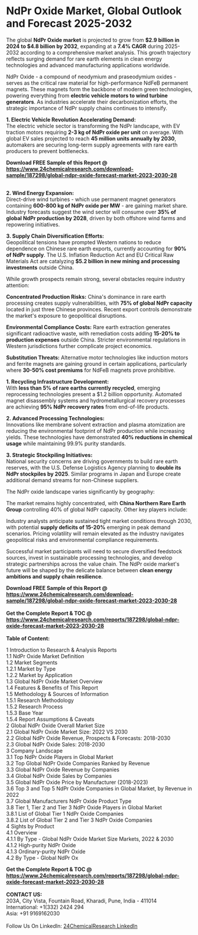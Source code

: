 <h1>NdPr Oxide Market, Global Outlook and Forecast 2025-2032</h1><p>The global <strong>NdPr Oxide market</strong> is projected to grow from <strong>$2.9 billion in 2024 to $4.8 billion by 2032</strong>, expanding at a <strong>7.4% CAGR</strong> during 2025-2032 according to a comprehensive market analysis. This growth trajectory reflects surging demand for rare earth elements in clean energy technologies and advanced manufacturing applications worldwide.</p><p>NdPr Oxide - a compound of neodymium and praseodymium oxides - serves as the critical raw material for high-performance NdFeB permanent magnets. These magnets form the backbone of modern green technologies, powering everything from <strong>electric vehicle motors to wind turbine generators</strong>. As industries accelerate their decarbonization efforts, the strategic importance of NdPr supply chains continues to intensify.</p><p><strong>1. Electric Vehicle Revolution Accelerating Demand:</strong><br>
The electric vehicle sector is transforming the NdPr landscape, with EV traction motors requiring <strong>2-3 kg of NdPr oxide per unit</strong> on average. With global EV sales projected to reach <strong>45 million units annually by 2030</strong>, automakers are securing long-term supply agreements with rare earth producers to prevent bottlenecks.</p><div><b>Download FREE Sample of this Report @ 
            <a href="https://www.24chemicalresearch.com/download-sample/187298/global-ndpr-oxide-forecast-market-2023-2030-28">
            https://www.24chemicalresearch.com/download-sample/187298/global-ndpr-oxide-forecast-market-2023-2030-28</a></b></div><br><p><strong>2. Wind Energy Expansion:</strong><br>
Direct-drive wind turbines - which use permanent magnet generators containing <strong>600-800 kg of NdPr oxide per MW</strong> - are gaining market share. Industry forecasts suggest the wind sector will consume over <strong>35% of global NdPr production by 2028</strong>, driven by both offshore wind farms and repowering initiatives.</p><p><strong>3. Supply Chain Diversification Efforts:</strong><br>
Geopolitical tensions have prompted Western nations to reduce dependence on Chinese rare earth exports, currently accounting for <strong>90% of NdPr supply</strong>. The U.S. Inflation Reduction Act and EU Critical Raw Materials Act are catalyzing <strong>$5.2 billion in new mining and processing investments</strong> outside China.</p><p>While growth prospects remain strong, several obstacles require industry attention:</p><p><strong>Concentrated Production Risks:</strong> China's dominance in rare earth processing creates supply vulnerabilities, with <strong>75% of global NdPr capacity</strong> located in just three Chinese provinces. Recent export controls demonstrate the market's exposure to geopolitical disruptions.</p><p><strong>Environmental Compliance Costs:</strong> Rare earth extraction generates significant radioactive waste, with remediation costs adding <strong>15-20% to production expenses</strong> outside China. Stricter environmental regulations in Western jurisdictions further complicate project economics.</p><p><strong>Substitution Threats:</strong> Alternative motor technologies like induction motors and ferrite magnets are gaining ground in certain applications, particularly where <strong>30-50% cost premiums</strong> for NdFeB magnets prove prohibitive.</p><p><strong>1. Recycling Infrastructure Development:</strong><br>
With <strong>less than 5% of rare earths currently recycled</strong>, emerging reprocessing technologies present a $1.2 billion opportunity. Automated magnet disassembly systems and hydrometallurgical recovery processes are achieving <strong>95% NdPr recovery rates</strong> from end-of-life products.</p><p><strong>2. Advanced Processing Technologies:</strong><br>
Innovations like membrane solvent extraction and plasma atomization are reducing the environmental footprint of NdPr production while increasing yields. These technologies have demonstrated <strong>40% reductions in chemical usage</strong> while maintaining 99.9% purity standards.</p><p><strong>3. Strategic Stockpiling Initiatives:</strong><br>
National security concerns are driving governments to build rare earth reserves, with the U.S. Defense Logistics Agency planning to <strong>double its NdPr stockpiles by 2025</strong>. Similar programs in Japan and Europe create additional demand streams for non-Chinese suppliers.</p><p>The NdPr oxide landscape varies significantly by geography:</p><p>The market remains highly concentrated, with <strong>China Northern Rare Earth Group</strong> controlling 40% of global NdPr capacity. Other key players include:</p><p>Industry analysts anticipate sustained tight market conditions through 2030, with potential <strong>supply deficits of 15-20%</strong> emerging in peak demand scenarios. Pricing volatility will remain elevated as the industry navigates geopolitical risks and environmental compliance requirements.</p><p>Successful market participants will need to secure diversified feedstock sources, invest in sustainable processing technologies, and develop strategic partnerships across the value chain. The NdPr oxide market's future will be shaped by the delicate balance between <strong>clean energy ambitions and supply chain resilience</strong>.</p><div><b>Download FREE Sample of this Report @ 
            <a href="https://www.24chemicalresearch.com/download-sample/187298/global-ndpr-oxide-forecast-market-2023-2030-28">
            https://www.24chemicalresearch.com/download-sample/187298/global-ndpr-oxide-forecast-market-2023-2030-28</a></b></div><br><div><b>Get the Complete Report & TOC @ 
            <a href="https://www.24chemicalresearch.com/reports/187298/global-ndpr-oxide-forecast-market-2023-2030-28">
            https://www.24chemicalresearch.com/reports/187298/global-ndpr-oxide-forecast-market-2023-2030-28</a></b></div><br>
            <b>Table of Content:</b><p>1 Introduction to Research & Analysis Reports<br />
    1.1 NdPr Oxide Market Definition<br />
    1.2 Market Segments<br />
        1.2.1 Market by Type<br />
        1.2.2 Market by Application<br />
    1.3 Global NdPr Oxide Market Overview<br />
    1.4 Features & Benefits of This Report<br />
    1.5 Methodology & Sources of Information<br />
        1.5.1 Research Methodology<br />
        1.5.2 Research Process<br />
        1.5.3 Base Year<br />
        1.5.4 Report Assumptions & Caveats<br />
2 Global NdPr Oxide Overall Market Size<br />
    2.1 Global NdPr Oxide Market Size: 2022 VS 2030<br />
    2.2 Global NdPr Oxide Revenue, Prospects & Forecasts: 2018-2030<br />
    2.3 Global NdPr Oxide Sales: 2018-2030<br />
3 Company Landscape<br />
    3.1 Top NdPr Oxide Players in Global Market<br />
    3.2 Top Global NdPr Oxide Companies Ranked by Revenue<br />
    3.3 Global NdPr Oxide Revenue by Companies<br />
    3.4 Global NdPr Oxide Sales by Companies<br />
    3.5 Global NdPr Oxide Price by Manufacturer (2018-2023)<br />
    3.6 Top 3 and Top 5 NdPr Oxide Companies in Global Market, by Revenue in 2022<br />
    3.7 Global Manufacturers NdPr Oxide Product Type<br />
    3.8 Tier 1, Tier 2 and Tier 3 NdPr Oxide Players in Global Market<br />
        3.8.1 List of Global Tier 1 NdPr Oxide Companies<br />
        3.8.2 List of Global Tier 2 and Tier 3 NdPr Oxide Companies<br />
4 Sights by Product<br />
    4.1 Overview<br />
        4.1.1 By Type - Global NdPr Oxide Market Size Markets, 2022 & 2030<br />
        4.1.2 High-purity NdPr Oxide<br />
        4.1.3 Ordinary-purity NdPr Oxide<br />
    4.2 By Type - Global NdPr Ox</p><div><b>Get the Complete Report & TOC @ 
            <a href="https://www.24chemicalresearch.com/reports/187298/global-ndpr-oxide-forecast-market-2023-2030-28">
            https://www.24chemicalresearch.com/reports/187298/global-ndpr-oxide-forecast-market-2023-2030-28</a></b></div><br><b>CONTACT US:</b><br>
            203A, City Vista, Fountain Road, Kharadi, Pune, India - 411014<br>
            International: +1(332) 2424 294<br>
            Asia: +91 9169162030 <br><br>
            Follow Us On LinkedIn: <a href="https://www.linkedin.com/company/24chemicalresearch/">24ChemicalResearch LinkedIn</a>